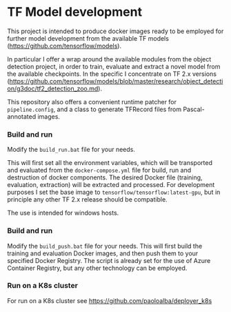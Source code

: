 # TF Model development

This project is intended to produce docker images ready to be employed for further model development from the available TF models (https://github.com/tensorflow/models).

In particular I offer a wrap around the available modules from the object detection project, in order to train, evaluate and extract a novel model from the available checkpoints.
In the specific I concentrate on TF 2.x versions (https://github.com/tensorflow/models/blob/master/research/object_detection/g3doc/tf2_detection_zoo.md).

This repository also offers a convenient runtime patcher for ```pipeline.config```, and a class to generate TFRecord files from Pascal-annotated images.

### Build and run

Modify the ```build_run.bat``` file for your needs.

This will first set all the environment variables, which will be transported and evaluated from the ```docker-compose.yml``` file for build, run and destruction of docker components.
The desired Docker file (training, evaluation, extraction) will be extracted and processed.
For development purposes I set the base image to ```tensorflow/tensorflow:latest-gpu```, but in principle any other TF 2.x release should be compatible.

The use is intended for windows hosts.

### Build and run

Modify the ```build_push.bat``` file for your needs.
This will first build the training and evaluation Docker images, and then push them to your specified Docker Registry.
The script is already set for the use of Azure Container Registry, but any other technology can be employed.

### Run on a K8s cluster

For run on a K8s cluster see https://github.com/paoloalba/deployer_k8s
